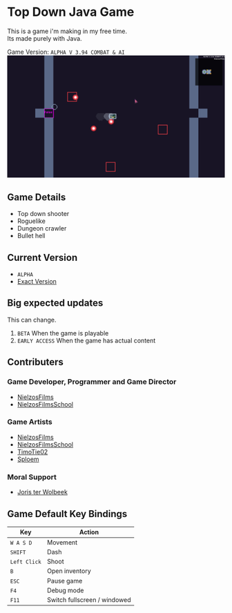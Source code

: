 # Top Down Java Game

This is a game i'm making in my free time.<br>
Its made purely with Java.
<br>

Game Version: `ALPHA V 3.94 COMBAT & AI`<br>
<img src="./game_preview.png" alt="Game Preview Image">

## Game Details
- Top down shooter
- Roguelike
- Dungeon crawler
- Bullet hell

## Current Version
- `ALPHA`
- [Exact Version](./src/game/system/main/Game.java#L33)

## Big expected updates
This can change.
1. `BETA` When the game is playable
2. `EARLY ACCESS` When the game has actual content

## Contributers
### Game Developer, Programmer and Game Director
- [NielzosFilms](https://github.com/NielzosFilms)
- [NielzosFilmsSchool](https://github.com/NielzosFilmsSchool)
### Game Artists
- [NielzosFilms](https://github.com/NielzosFilms)
- [NielzosFilmsSchool](https://github.com/NielzosFilmsSchool)
- [TimoTie02](https://github.com/TimoTie02)
- [Sploem](https://github.com/Sploem)
### Moral Support
- [Joris ter Wolbeek](https://github.com/JoristerWolbeek/)

## Game Default Key Bindings
| Key | Action |
| --- | ------ |
| `W A S D` | Movement |
| `SHIFT` | Dash |
| `Left Click` | Shoot |
| `B` | Open inventory |
| `ESC` | Pause game |
| `F4` | Debug mode |
| `F11` | Switch fullscreen / windowed |
